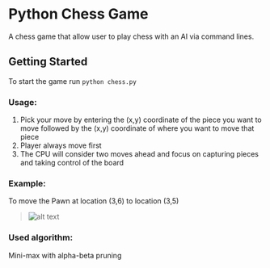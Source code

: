 # Python Chess Game
 A chess game that allow user to play chess with an AI via command lines.

## Getting Started
To start the game run 
  ```python chess.py```
  ### Usage:
  1. Pick your move by entering the (x,y) coordinate of the piece you want to move
  followed by the (x,y) coordinate of where you want to move that piece
  2. Player always move first 
  3. The CPU will consider two moves ahead and focus on capturing pieces and
  taking control of the board
  
  ### Example:
  To move the Pawn at location (3,6) to location (3,5)
  > ![alt text](https://github.com/Duekvu/Chess-game/blob/master/Capture.PNG)
  
  ### Used algorithm:
  Mini-max with alpha-beta pruning
  
  

